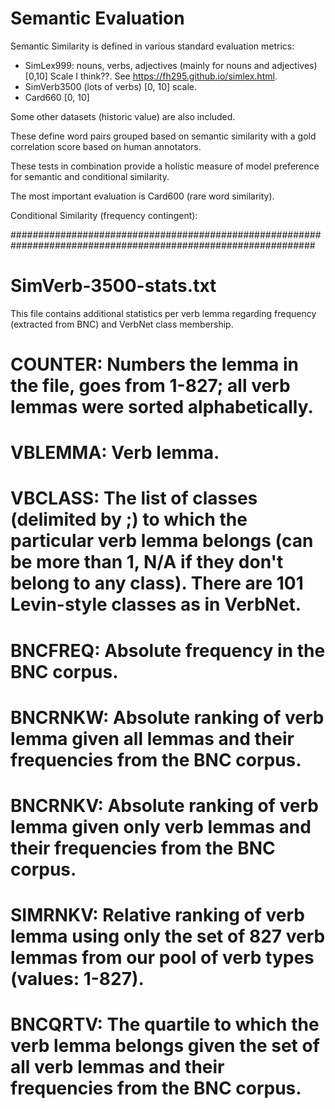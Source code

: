 # Semantic Evaluation 

Semantic Similarity is defined in various standard evaluation metrics: 

- SimLex999: nouns, verbs, adjectives (mainly for nouns and adjectives) [0,10] Scale I think??. See https://fh295.github.io/simlex.html. 
- SimVerb3500 (lots of verbs) [0, 10] scale. 
- Card660 [0, 10]

Some other datasets (historic value) are also included. 

These define word pairs grouped based on semantic similarity with a gold correlation score based on human annotators. 

These tests in combination provide a holistic measure of model preference for semantic and conditional similarity. 

The most important evaluation is Card600 (rare word similarity). 

Conditional Similarity (frequency contingent):   

###############################################################################################################
# SimVerb-3500-stats.txt

This file contains additional statistics per verb lemma regarding frequency (extracted from BNC) and VerbNet class membership.

# COUNTER: Numbers the lemma in the file, goes from 1-827; all verb lemmas were sorted alphabetically.

# VBLEMMA: Verb lemma.

# VBCLASS: The list of classes (delimited by ;) to which the particular verb lemma belongs (can be more than 1, N/A if they don't belong to any class). There are 101 Levin-style classes as in VerbNet.

# BNCFREQ: Absolute frequency in the BNC corpus.

# BNCRNKW: Absolute ranking of verb lemma given all lemmas and their frequencies from the BNC corpus.

# BNCRNKV: Absolute ranking of verb lemma given only verb lemmas and their frequencies from the BNC corpus.

# SIMRNKV: Relative ranking of verb lemma using only the set of 827 verb lemmas from our pool of verb types (values: 1-827).

# BNCQRTV: The quartile to which the verb lemma belongs given the set of all verb lemmas and their frequencies from the BNC corpus.

